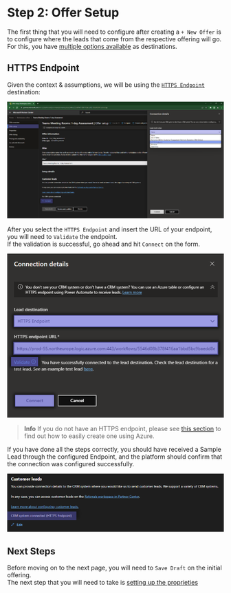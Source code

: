 # Step 2: Offer Setup

The first thing that you will need to configure after creating a `+ New Offer` is to configure where the leads that come from the respective offering will go. For this, you have [multiple options available](https://learn.microsoft.com/en-us/partner-center/marketplace/create-consulting-service-offer#configure-lead-management) as destinations.

## HTTPS Endpoint

Given the context & assumptions, we will be using the [`HTTPS Endpoint`](https://learn.microsoft.com/en-us/partner-center/marketplace/partner-center-portal/commercial-marketplace-lead-management-instructions-https) destination:

![Select CRM destination](./../../../images/publishing/step2_crm.png "")

After you select the `HTTPS Endpoint` and insert the URL of your endpoint, you will need to `Validate` the endpoint.  
If the validation is successful, go ahead and hit `Connect` on the form.

![Webhook Configuration](./../../../images/publishing/step3_crm.png "")

> **Info**
> If you do not have an HTTPS endpoint, please see [this section](./azure_webook.md) to find out how to easily create one using Azure.

If you have done all the steps correctly, you should have received a Sample Lead through the configured Endpoint, and the platform should confirm that the connection was configured successfully.

![Webook Configured successfully](./../../../images/publishing/step3_crm_validate.png "")

## Next Steps

Before moving on to the next page, you will need to `Save Draft` on the initial offering.  
The next step that you will need to take is [setting up the proprieties](proprieties.md)
